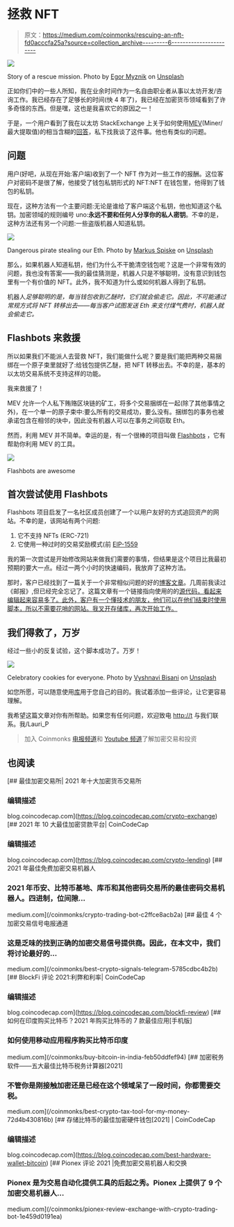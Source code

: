 # 拯救 NFT

> 原文：<https://medium.com/coinmonks/rescuing-an-nft-fd0acccfa25a?source=collection_archive---------6----------------------->

![](img/319a4e57b86f638a9d96365384004903.png)

Story of a rescue mission. Photo by [Egor Myznik](https://unsplash.com/@vonshnauzer?utm_source=unsplash&utm_medium=referral&utm_content=creditCopyText) on [Unsplash](https://unsplash.com/s/photos/rescue?utm_source=unsplash&utm_medium=referral&utm_content=creditCopyText)

正如你们中的一些人所知，我在业余时间作为一名自由职业者从事以太坊开发/咨询工作。我已经存在了足够长的时间(快 4 年了)，我已经在加密货币领域看到了许多奇怪的东西。但是嘿，这也是我喜欢它的原因之一！

于是，一个用户看到了我在以太坊 StackExchange 上关于如何使用[MEV](https://cryptobriefing.com/what-is-mev-ethereums-invisible-tax-explained/)(Miner/最大提取值)的相当含糊的[回答](https://ethereum.stackexchange.com/a/112099/31933)，私下找我谈了这件事。他也有类似的问题。

## **问题**

用户(好吧，从现在开始:客户端)收到了一个 NFT 作为对一些工作的报酬。这位客户对密码不是很了解，他接受了钱包私钥形式的 NFT:NFT 在钱包里，他得到了钱包的私钥。

现在，这种方法有一个主要问题:无论是谁给了客户端这个私钥，他也知道这个私钥。加密领域的规则编号 uno:**永远不要和任何人分享你的私人密钥**。不幸的是，这种方法还有另一个问题:一些盗版机器人知道私钥。

![](img/43f1fd603390bb081bcf5376a3a19622.png)

Dangerous pirate stealing our Eth. Photo by [Markus Spiske](https://unsplash.com/@markusspiske?utm_source=unsplash&utm_medium=referral&utm_content=creditCopyText) on [Unsplash](https://unsplash.com/s/photos/pirate?utm_source=unsplash&utm_medium=referral&utm_content=creditCopyText)

那么，如果机器人知道私钥，他们为什么不干脆清空钱包呢？这是一个非常有效的问题，我也没有答案——我的最佳猜测是，机器人只是不够聪明，没有意识到钱包里有一个有价值的 NFT。此外，我不知道为什么或如何机器人得到了私钥。

机器人*足够聪明的是，每当钱包收到乙醚时，它们就会偷走它。因此，不可能通过常规方式将 NFT 转移出去——每当客户试图发送 Eth 来支付煤气费时，机器人就会偷走它。*

## **Flashbots 来救援**

所以如果我们不能派人去营救 NFT，我们能做什么呢？要是我们能把两种交易捆绑在一个原子束里就好了:给钱包提供乙醚，把 NFT 转移出去。不幸的是，基本的以太坊交易系统不支持这样的功能。

我来救援了！

MEV 允许一个人私下贿赂区块链的矿工，将多个交易捆绑在一起(除了其他事情之外)，在一个单一的原子束中:要么所有的交易成功，要么没有。捆绑包的事务也被承诺包含在相邻的块中，因此没有机器人可以在事务之间窃取 Eth。

然而，利用 MEV 并不简单。幸运的是，有一个很棒的项目叫做 [Flashbots](https://docs.flashbots.net/) ，它有帮助你利用 MEV 的工具。

![](img/68e9a9fb4d0eca10bdb2b2b60ecb73a8.png)

Flashbots are awesome

## 首次尝试使用 Flashbots

Flashbots 项目启发了一名社区成员创建了一个以用户友好的方式追回资产的网站。不幸的是，该网站有两个问题:

1.  它不支持 NFTs (ERC-721)
2.  它使用一种过时的交易奖励模式(前 [EIP-1559](https://notes.ethereum.org/@vbuterin/eip-1559-faq)

我的第一次尝试是开始修改网站来做我们需要的事情，但结果是这个项目比我最初预期的要大一点。经过一两个小时的快速编码，我放弃了这种方法。

那时，客户已经找到了一篇关于一个非常相似问题的好的[博客文章](https://steviep.xyz/txt/compromised)。几周前我读过《邮报》,但已经完全忘记了。这篇文章有一个链接指向使用的的[源代码，看起来编辑起来容易多了。此外，客户有一个懂技术的朋友，他们可以在他们结束时使用脚本，所以不需要花哨的网站。我叉开存储库，再次开始工作。](https://github.com/scyclow/flashbot)

## 我们得救了，万岁

经过一些小的反复试验，这个脚本成功了。万岁！

![](img/222ff42b2d5a0fa53a48523890873bdf.png)

Celebratory cookies for everyone. Photo by [Vyshnavi Bisani](https://unsplash.com/@vyshnavibisani?utm_source=unsplash&utm_medium=referral&utm_content=creditCopyText) on [Unsplash](https://unsplash.com/s/photos/cookies?utm_source=unsplash&utm_medium=referral&utm_content=creditCopyText)

如您所愿，可以随意使用[库](https://github.com/microbecode/flashbot)用于您自己的目的。我试着添加一些评论，让它更容易理解。

我希望这篇文章对你有所帮助。如果您有任何问题，欢迎致电 [http://t](http://t) 与我们联系。我/Lauri_P

> 加入 Coinmonks [电报频道](https://t.me/coincodecap)和 [Youtube 频道](https://www.youtube.com/c/coinmonks/videos)了解加密交易和投资

## 也阅读

[](https://blog.coincodecap.com/crypto-exchange) [## 最佳加密交易所| 2021 年十大加密货币交易所

### 编辑描述

blog.coincodecap.com](https://blog.coincodecap.com/crypto-exchange) [](https://blog.coincodecap.com/crypto-lending) [## 2021 年 10 大最佳加密贷款平台| CoinCodeCap

### 编辑描述

blog.coincodecap.com](https://blog.coincodecap.com/crypto-lending) [](/coinmonks/crypto-trading-bot-c2ffce8acb2a) [## 2021 年最佳免费加密交易机器人

### 2021 年币安、比特币基地、库币和其他密码交易所的最佳密码交易机器人。四进制，位间隙…

medium.com](/coinmonks/crypto-trading-bot-c2ffce8acb2a) [](/coinmonks/best-crypto-signals-telegram-5785cdbc4b2b) [## 最佳 4 个加密交易信号电报通道

### 这是乏味的找到正确的加密交易信号提供商。因此，在本文中，我们将讨论最好的…

medium.com](/coinmonks/best-crypto-signals-telegram-5785cdbc4b2b) [](https://blog.coincodecap.com/blockfi-review) [## BlockFi 评论 2021:利弊和利率| CoinCodeCap

### 编辑描述

blog.coincodecap.com](https://blog.coincodecap.com/blockfi-review) [](/coinmonks/buy-bitcoin-in-india-feb50ddfef94) [## 如何在印度购买比特币？2021 年购买比特币的 7 款最佳应用[手机版]

### 如何使用移动应用程序购买比特币印度

medium.com](/coinmonks/buy-bitcoin-in-india-feb50ddfef94) [](/coinmonks/best-crypto-tax-tool-for-my-money-72d4b430816b) [## 加密税务软件——五大最佳比特币税务计算器[2021]

### 不管你是刚接触加密还是已经在这个领域呆了一段时间，你都需要交税。

medium.com](/coinmonks/best-crypto-tax-tool-for-my-money-72d4b430816b) [](https://blog.coincodecap.com/best-hardware-wallet-bitcoin) [## 存储比特币的最佳加密硬件钱包[2021] | CoinCodeCap

### 编辑描述

blog.coincodecap.com](https://blog.coincodecap.com/best-hardware-wallet-bitcoin) [](/coinmonks/pionex-review-exchange-with-crypto-trading-bot-1e459d0191ea) [## Pionex 评论 2021 |免费加密交易机器人和交换

### Pionex 是为交易自动化提供工具的后起之秀。Pionex 上提供了 9 个加密交易机器人…

medium.com](/coinmonks/pionex-review-exchange-with-crypto-trading-bot-1e459d0191ea)